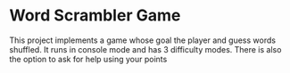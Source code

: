 # Word Scrambler Game
This project implements a game whose goal the player and guess words shuffled. It runs in console mode and has 3 difficulty modes. There is also the option to ask for help using your points
